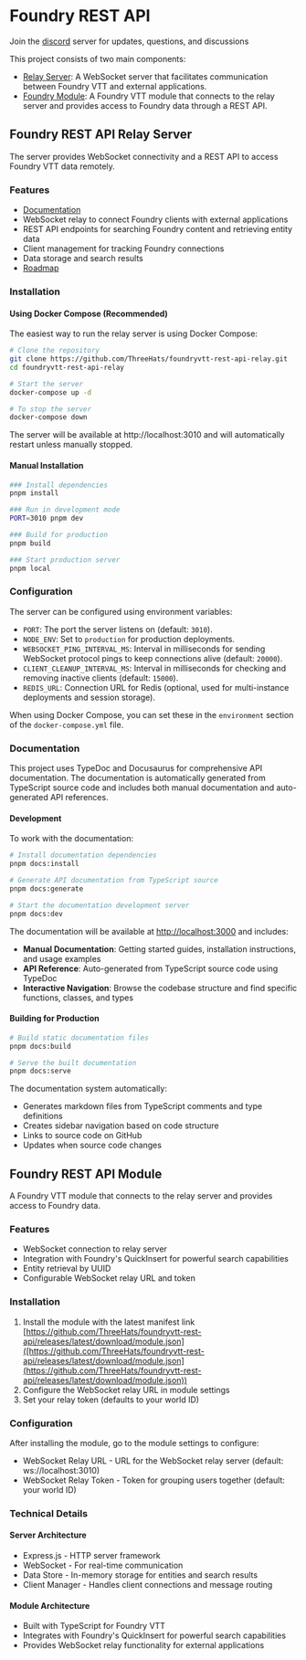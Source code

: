 # Foundry REST API
Join the [discord](https://discord.gg/U634xNGRAC) server for updates, questions, and discussions

This project consists of two main components:

- [Relay Server](https://github.com/ThreeHats/foundryvtt-rest-api-relay): A WebSocket server that facilitates communication between Foundry VTT and external applications.
- [Foundry Module](https://github.com/ThreeHats/foundryvtt-rest-api): A Foundry VTT module that connects to the relay server and provides access to Foundry data through a REST API.

## Foundry REST API Relay Server
The server provides WebSocket connectivity and a REST API to access Foundry VTT data remotely.

### Features
- [Documentation](https://github.com/ThreeHats/foundryvtt-rest-api/wiki)
- WebSocket relay to connect Foundry clients with external applications
- REST API endpoints for searching Foundry content and retrieving entity data
- Client management for tracking Foundry connections
- Data storage and search results
- [Roadmap](https://github.com/users/ThreeHats/projects/7)

### Installation

#### Using Docker Compose (Recommended)
The easiest way to run the relay server is using Docker Compose:

```bash
# Clone the repository
git clone https://github.com/ThreeHats/foundryvtt-rest-api-relay.git
cd foundryvtt-rest-api-relay

# Start the server
docker-compose up -d

# To stop the server
docker-compose down
```

The server will be available at http://localhost:3010 and will automatically restart unless manually stopped.

#### Manual Installation
```bash
### Install dependencies
pnpm install

### Run in development mode
PORT=3010 pnpm dev

### Build for production
pnpm build

### Start production server
pnpm local
```

### Configuration

The server can be configured using environment variables:

- `PORT`: The port the server listens on (default: `3010`).
- `NODE_ENV`: Set to `production` for production deployments.
- `WEBSOCKET_PING_INTERVAL_MS`: Interval in milliseconds for sending WebSocket protocol pings to keep connections alive (default: `20000`).
- `CLIENT_CLEANUP_INTERVAL_MS`: Interval in milliseconds for checking and removing inactive clients (default: `15000`).
- `REDIS_URL`: Connection URL for Redis (optional, used for multi-instance deployments and session storage).

When using Docker Compose, you can set these in the `environment` section of the `docker-compose.yml` file.

### Documentation

This project uses TypeDoc and Docusaurus for comprehensive API documentation. The documentation is automatically generated from TypeScript source code and includes both manual documentation and auto-generated API references.

#### Development

To work with the documentation:

```bash
# Install documentation dependencies
pnpm docs:install

# Generate API documentation from TypeScript source
pnpm docs:generate

# Start the documentation development server
pnpm docs:dev
```

The documentation will be available at [http://localhost:3000](http://localhost:3000) and includes:

- **Manual Documentation**: Getting started guides, installation instructions, and usage examples
- **API Reference**: Auto-generated from TypeScript source code using TypeDoc
- **Interactive Navigation**: Browse the codebase structure and find specific functions, classes, and types

#### Building for Production

```bash
# Build static documentation files
pnpm docs:build

# Serve the built documentation
pnpm docs:serve
```

The documentation system automatically:
- Generates markdown files from TypeScript comments and type definitions
- Creates sidebar navigation based on code structure
- Links to source code on GitHub
- Updates when source code changes

## Foundry REST API Module
A Foundry VTT module that connects to the relay server and provides access to Foundry data.

### Features
- WebSocket connection to relay server
- Integration with Foundry's QuickInsert for powerful search capabilities
- Entity retrieval by UUID
- Configurable WebSocket relay URL and token

### Installation
1. Install the module with the latest manifest link [https://github.com/ThreeHats/foundryvtt-rest-api/releases/latest/download/module.json]([https://github.com/ThreeHats/foundryvtt-rest-api/releases/latest/download/module.json](https://github.com/ThreeHats/foundryvtt-rest-api/releases/latest/download/module.json))
2. Configure the WebSocket relay URL in module settings
3. Set your relay token (defaults to your world ID)

### Configuration
After installing the module, go to the module settings to configure:

- WebSocket Relay URL - URL for the WebSocket relay server (default: ws://localhost:3010)
- WebSocket Relay Token - Token for grouping users together (default: your world ID)

### Technical Details
#### Server Architecture
- Express.js - HTTP server framework
- WebSocket - For real-time communication
- Data Store - In-memory storage for entities and search results
- Client Manager - Handles client connections and message routing

#### Module Architecture
- Built with TypeScript for Foundry VTT
- Integrates with Foundry's QuickInsert for powerful search capabilities
- Provides WebSocket relay functionality for external applications

